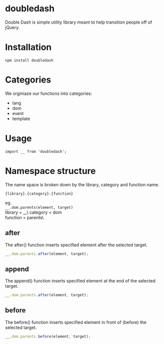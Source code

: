 # doubledash

Double Dash is simple utility library meant to help transition people off of jQuery.

# Installation

`npm install doubledash`

# Categories

We orginiaze our functions into categories: 

* lang
* dom
* event
* template

# Usage

`import __ from 'doubledash';`

# Namespace structure

The name space is broken down by the library, category and function name.

`{library}.{category}.{function}`

eg.\
`__.dom.parents(element, target)`\
library  = __\ 
category = dom\
function = parents\

## after

The after() function inserts specified element after the selected target.

```js
__.dom.parents.after(element, target);
```

## append

The append() function inserts specified element at the end of the selected target.

```js
__.dom.parents.after(element, target);
```

## before

The before() function inserts specified element in front of (before) the selected target.

```js
__.dom.parents.before(element, target);
```